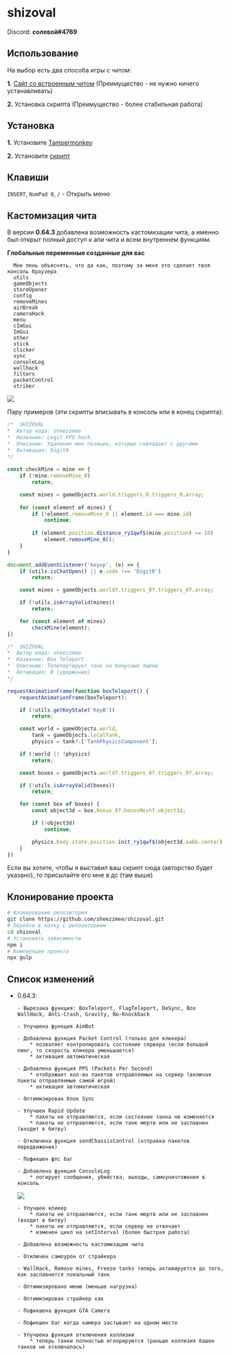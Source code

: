 # shizoval

Discord: **солевой#4769**

## Использование

На выбор есть два способа игры с читом:

**1.** [Сайт со встроенным читом](https://shizoval-site.vercel.app/) (Преимущество - не нужно ничего устанавливать)

**2.** Установка скрипта (Преимущество - более стабильная работа)

## Установка

**1.** Установите [Tampermonkey](https://www.tampermonkey.net/)

**2.** Установите [скрипт](https://github.com/sheezzmee/shizoval/raw/main/release/shizoval.user.js)

## Клавиши

`INSERT`, `NumPad 0`, `/` - Открыть меню

## Кастомизация чита

  В версии **0.64.3** добавлена возможность кастомизации чита, а именно был открыт полный доступ к апи чита и всем внутреннем функциям.
  
  **Глобальные переменные созданные для вас**
  
      Мне лень объяснять, что да как, поэтому за меня это сделает твоя консоль браузера
      utils
      gameObjects
      storeOpener
      config
      removeMines
      airBreak
      cameraHack
      menu
      cImGui
      ImGui
      other
      stick
      clicker
      sync
      consoleLog
      wallhack
      filters
      packetControl
      striker
      
  ![](https://github.com/sheezzmee/shizoval/blob/main/img/exampleScript.jpg?raw=true)
 
  Пару примеров (эти скрипты вписывать в консоль или в конец скрипта): 
  
```js
/*  SHIZOVAL
*  Автор кода: sheezzmee
*  Название: Legit FPS hack
*  Описание: Удаление мин позиция, которых совпадает с другими
*  Активация: Digit0
*/
   
const checkMine = mine => {
    if (!mine.removeMine_0)
        return;

    const mines = gameObjects.world.triggers_0.triggers_0.array;
    
    for (const element of mines) {
        if (!element.removeMine_0 || element.id === mine.id)
            continue;
    
        if (element.position.distance_ry1qwf$(mine.position) <= 10)
            element.removeMine_0();
    }
}

document.addEventListener('keyup', (e) => {
    if (utils.isChatOpen() || e.code !== 'Digit0') 
        return;

    const mines = gameObjects.world?.triggers_0?.triggers_0?.array;

    if (!utils.isArrayValid(mines))
        return;

    for (const element of mines)
        checkMine(element);
})
```

```js
/*  SHIZOVAL
*  Автор кода: sheezzmee
*  Название: Box Teleport
*  Описание: Телепортирует танк на бонусные ящики
*  Активация: B (удержание)
*/

requestAnimationFrame(function boxTeleport() {
    requestAnimationFrame(boxTeleport);

    if (!utils.getKeyState('KeyB'))
        return;

    const world = gameObjects.world,
        tank = gameObjects.localTank,
        physics = tank?.['TankPhysicsComponent'];

    if (!world || !physics)
        return;

    const boxes = gameObjects.world?.triggers_0?.triggers_0?.array;

    if (!utils.isArrayValid(boxes))
        return;

    for (const box of boxes) {
        const object3d = box.bonus_0?.bonusMesh?.object3d;

        if (!object3d)
            continue;

        physics.body.state.position.init_ry1qwf$(object3d.aabb.center);
    }
})
```

Если вы хотите, чтобы я выставил ваш скрипт сюда (авторство будет указано), то присылайте его мне в дс (там выше)

## Клонирование проекта

```bash
# Клонирование репозитория
git clone https://github.com/sheezzmee/shizoval.git
# Перейти в папку с репозиторием
cd shizoval
# Установить зависимости
npm i
# Компиляция проекта
npx gulp
```

## Список изменений

* 0.64.3:

      - Вырезана функция: BoxTeleport, FlagTeleport, DeSync, Box WallHack, Anti-Crash, Gravity, No-Knockback
      
      - Улучшена функция AimBot
      
      - Добавлена функция Packet Control (только для кликера)
          * позволяет контролировать состояние сервера (если большой пинг, то скорость кликера уменьшается)
          * активация автоматическая
          
      - Добавлена функция PPS (Packets Per Second)
          * отображает кол-во пакетов отправляемых на сервер (включая пакеты отправляемые самой игрой)
          * активация автоматическая
      
      - Оптимизирован блок Sync 
      
      - Улучшен Rapid Update
          * пакеты не отправляются, если состояние танка не изменяется
          * пакеты не отправляются, если танк мертв или не заспавнен (входит в битву)

      - Отключена функция sendChassisControl (отправка пакетов передвижения)

      - Пофикшен фпс баг

      - Добавлена функция ConsoleLog
          * логирует сообщения, убийства, выходы, самоуничтожения в консоль
    ![](https://github.com/sheezzmee/shizoval/blob/main/img/consoleLog.jpg?raw=true)
       
      - Улучшен кликер
          * пакеты не отправляются, если танк мертв или не заспавнен (входит в битву)
          * пакеты не отправляются, если сервер не отвечает
          * изменен цикл на setInterval (более быстрая работа)
   
      - Добавлена возможность кастомизации чита
        
      - Отключен самоурон от страйкера

      - WallHack, Remove mines, Freeze tanks теперь активируется до того, как заспавнится локальный танк

      - Оптимизировано меню (меньше нагрузка)

      - Оптимизирован страйкер хак

      - Пофикшена функция GTA Camera

      - Пофикшен баг когда камера застывает на одном месте

      - Улучшена функция отключения коллизии
          * теперь танки полностью игнорируются (раньше коллизия башен танков не отключалась)